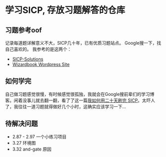 # 学习SICP, 存放习题解答的仓库

## 习题参考oof
记录每道题详解意义不大，SICP几十年，已有优质习题站点。
Google搜一下，找自己喜欢的。
我参考的是这两个：
- [SICP-Solutions](http://community.schemewiki.org/?SICP-Solutions)
- [Wizardbook Wordpress Site](https://wizardbook.wordpress.com/solutions-index/)

## 如何学完
自己做习题感觉很慢，有时候感觉很孤独，我就会在Google搜前辈们的学习博客。闲着没事儿就去翻一翻，看了了这一篇[我如何用二十天刷完 SICP](http://numbbbbb.com/2016/03/28/20160328_我如何用两周时间刷完%20SICP/)。太吓人了，我往往一道习题就得做好几个小时，这确实应该学习一下...

## 待解决问题
- 2.87 - 2.97 一个小练习项目
- 3.27 环境图
- 3.32 and-gate 原因